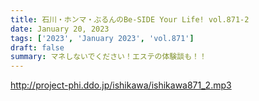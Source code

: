 ```yaml
---
title: 石川・ホンマ・ぶるんのBe-SIDE Your Life! vol.871-2
date: January 20, 2023
tags: ['2023', 'January 2023', 'vol.871']
draft: false
summary: マネしないでください！エステの体験談も！！
---
```


http://project-phi.ddo.jp/ishikawa/ishikawa871_2.mp3
